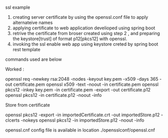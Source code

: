 ssl example
1. creating server certificate by using the openssl.conf file to apply alternateive names
2. applying certificate to web application develioped using spring boot 
3. retrive the certificate from broser created using step 2 , and preparing the keystore[trust] of format p12[pkcs12] with openssl.
4. invoking the ssl enable web app using keystore creted by spring boot rest template



commands used are below

Worked :

openssl req -newkey rsa:2048 -nodes -keyout key.pem -x509 -days 365 -out certificate.pem
openssl x509 -text -noout -in certificate.pem
openssl pkcs12 -inkey key.pem -in certificate.pem -export -out certificate.p12
openssl pkcs12 -in certificate.p12 -noout -info

Store from certificate

openssl pkcs12 -export -in importedCertificate.crt -out importedStore.p12 -clcerts -nokeys
openssl pkcs12 -in  importedStore.p12 -noout -info


openssl.cnf config file is available in location ./opensslconf/openssl.cnf